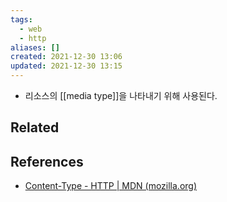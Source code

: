 ```yaml
---
tags:
  - web
  - http
aliases: []
created: 2021-12-30 13:06
updated: 2021-12-30 13:15
---
```


- 리소스의 [[media type]]을 나타내기 위해 사용된다.

## Related

## References

- [Content-Type - HTTP | MDN (mozilla.org)](https://developer.mozilla.org/ko/docs/Web/HTTP/Headers/Content-Type)
